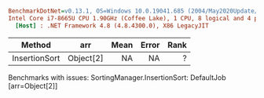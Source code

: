 ``` ini

BenchmarkDotNet=v0.13.1, OS=Windows 10.0.19041.685 (2004/May2020Update/20H1)
Intel Core i7-8665U CPU 1.90GHz (Coffee Lake), 1 CPU, 8 logical and 4 physical cores
  [Host] : .NET Framework 4.8 (4.8.4300.0), X86 LegacyJIT


```
|        Method |       arr | Mean | Error | Rank |
|-------------- |---------- |-----:|------:|-----:|
| InsertionSort | Object[2] |   NA |    NA |    ? |

Benchmarks with issues:
  SortingManager.InsertionSort: DefaultJob [arr=Object[2]]
